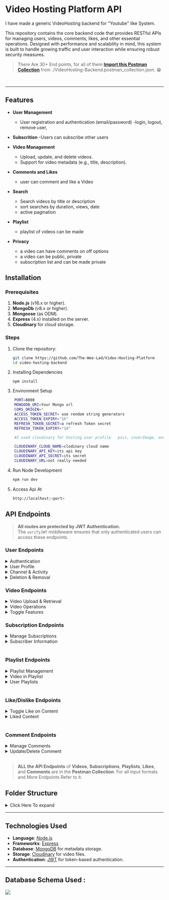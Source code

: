 # Video Hosting Platform API
I have made a generic VideoHosting backend for "Youtube" like System.

 This repository contains the core backend code that provides RESTful APIs for managing users, videos, comments, likes, and other essential operations. Designed with performance and scalability in mind, this system is built to handle growing traffic and user interaction while ensuring robust security measures.
<br>
> There Are 30+ End points, for all of them [**Import this Postman Collection**](./VideoHosting-Backend.postman_collection.json) from ./VideoHosting-Backend.postman_collection.json. 😁 
<br>

---

## Features

- **User Management**
  - User registration and authentication (email/password)
  -login, logout, remove user,

- **Subscrition**
  -Users can subscribe other users

- **Video Management**
  - Upload, update, and delete videos.
  - Support for video metadata (e.g., title, description).

- **Comments and Likes**
  - user can comment and like a Video

- **Search**
  - Search videos by title or description
  - sort searches by duration, views, date
  - active pagination
    
- **Playlist**
  - playlist of videos can be made

- **Privacy**
  - a video can have comments on off options
  - a video can be public, private
  - subscription list and can be made private


## Installation

### Prerequisites

1. **Node.js** (v16.x or higher).
2. **MongoDb** (v8.x or higher).
3. **Mongoose** (as ODM).
4. **Express** (4.x) installed on the server.
5. **Cloudinary** for cloud storage.

### Steps

1. Clone the repository:
   ```bash
   git clone https://github.com/The-Wee-Lad/Video-Hosting-Platform
   cd video-hosting-backend
2. Installing Dependencies
    ```
    npm install
3. Environment Setup
```bash
    PORT=8000
    MONGODB_URI=Your Mongo url
    CORS_ORIGIN=*
    ACCESS_TOKEN_SECRET= use rendom string generators
    ACCESS_TOKEN_EXPIRY="1h"
    REFRESH_TOKEN_SECRET=a refresh Token secret
    REFRESH_TOKEN_EXPIRY="1d"

    #I used cloudinary for hosting user profile   pics, coverImage, and videos themselves.

    CLOUDINARY_CLOUD_NAME=clodinary cloud name
    CLOUDINARY_API_KEY=its api key
    CLOUDINARY_API_SECRET=its secret
    CLOUDINARY_URL=not really needed
```

4. Run Node Development
    ```bash
    npm run dev
5. Access Api At
    ```bash
    http://localhost:<port>


## API Endpoints


> **All routes are protected by JWT Authentication.**  
> The `verifyJWT` middleware ensures that only authenticated users can access these endpoints.
### User Endpoints

<details>
<summary>Authentication</summary>

- **Register User:**  
  ```
  POST /user/register
  ```
- **Login User:**  
  ```
  POST /user/login
  ```
- **Refresh Access Token:**  
  ```
  POST /user/refresh-accessToken
  ```
- **Logout:**  
  ```
  POST /user/logout
  ```
- **Change Password:**  
  ```
  POST /user/change-pass
  ```

</details>

<details>
<summary>User Profile</summary>

- **Get Current User:**  
  ```
  GET /user/getcurruser
  ```
- **Update Account Details:**  
  ```
  PUT /user/update-acc-details
  ```
- **Update Avatar:**  
  ```
  PUT /user/update-avatar
  ```
- **Update Cover:**  
  ```
  PUT /user/update-cover
  ```

</details>

<details>
<summary>Channel & Activity</summary>

- **Channel Info:**  
  ```
  GET /user/channel/:channelName
  ```
- **Watch History:**  
  ```
  GET /user/watch-history
  ```
- **Toggle Subscription Privacy Policy:**  
  ```
  PUT /user/toggleSubsPrivacy
  ```

</details>

<details>
<summary>Deletion & Removal</summary>

- **Remove User:**  
  ```
  DELETE /user/remove-user
  ```
- **Remove Cover Image:**  
  ```
  DELETE /user/remove-cover
  ```
- **Remove Avatar:**  
  ```
  DELETE /user/remove-avatar
  ```

</details>

### Video Endpoints

<details>
<summary>Video Upload & Retrieval</summary>

- **Publish Video:**  
  ```
  POST /vid/
  ```
- **Get All Videos:** : (With Various Search criteria for more details see postman collection) :
  ```
  GET /vid/
  ```

</details>

<details>
<summary>Video Operations</summary>

- **Get Video by ID:**  
  ```
  GET /vid/:videoId
  ```
- **Update Video:**  
  ```
  PATCH /vid/:videoId
  ```
- **Delete Video:**  
  ```
  DELETE /vid/:videoId
  ```

</details>

<details>
<summary>Toggle Features</summary>

- **Toggle Video Publish Status:**  
  ```
  POST /vid/toggle-publish/:videoId
  ```
- **Toggle Comments on Video:**  
  ```
  POST /vid/toggle-comments/:videoId
  ```

</details>








### Subscription Endpoints

<details>
<summary>Manage Subscriptions</summary>

- **Toggle Subscription to a Channel:**  
  ```
  POST /subs/c/:channel
  ```
- **Get Subscribed Channels:**  
  ```
  GET /subs/c/:channel
  ```

</details>

<details>
<summary>Subscriber Information</summary>

- **Get My Subscribers:**  
  ```
  GET /subs/my-subscribers
  ```

</details>


<br>



### Playlist Endpoints

<details>
<summary>Playlist Management</summary>

- **Create Playlist:**  
  ```
  POST /playlist/
  ```
  
- **Get Playlist By ID:**  
  ```
  GET /playlist/:playlistId
  ```
  
- **Update Playlist:**  
  ```
  PATCH /playlist/:playlistId
  ```
  
- **Delete Playlist:**  
  ```
  DELETE /playlist/:playlistId
  ```

</details>

<details>
<summary>Video in Playlist</summary>

- **Add Video to Playlist:**  
  ```
  PATCH /playlist/add/:videoId/:playlistId
  ```
  
- **Remove Video from Playlist:**  
  ```
  PATCH /playlist/remove/:videoId/:playlistId
  ```

</details>

<details>
<summary>User Playlists</summary>

- **Get User Playlists:**  
  ```
  GET /playlist/user/:userId
  ```

</details>

<br>

### Like/Dislike Endpoints

<details>
<summary>Toggle Like on Content</summary>

- **Toggle Like on Video:**  
  ```
  POST /like/toggle/v/:videoId
  ```
  
- **Toggle Like on Comment:**  
  ```
  POST /like/toggle/c/:commentId
  ```
  
<!-- Uncomment and modify the following if needed -->

<!-- - **Toggle Like on Tweet:**  
  `POST /toggle/t/:tweetId` -->

</details>

<details>
<summary>Liked Content</summary>

- **Get ALl User Liked Videos:**  
 ```
 GET /like/videos
 ```

</details>

<br>

### Comment Endpoints

<details>
<summary>Manage Comments</summary>

- **Get Comments for a Video:**  
  ```
  GET /comment/:videoId
  ```
  
- **Add Comment to a Video:**  
  ```
  POST /comment/:videoId
  ```
  
</details>

<details>
<summary>Update/Delete Comment</summary>

- **Delete Comment:**  
  ```
  DELETE /comment/c/:commentId
  ```
  
- **Update Comment:**  
  ```
  PATCH /comment/c/:commentId
  ```

</details>

<br>


> **ALL the API Endpoints** of **Videos**, **Subscriptions**, **Playlists**, **Likes**, and **Comments** are in the **Postman Collection**. For all input formats and More Endpoints Refer to it.


## Folder Structure

<details>
<summary> Click Here To expand </summary>
<pre>
Video-Hosting-Platform
├── SRC
│   ├── controllers
│   │   ├── comment.controller.js
│   │   ├── healthcheck.controller.js
│   │   ├── like.controller.js
│   │   ├── playlist.controller.js
│   │   ├── subscription.controller.js
│   │   ├── user.controller.js
│   │   └── video.controller.js
│   ├── db
│   │   └── index.js
│   ├── middlewares
│   │   ├── auth.middleware.js
│   │   └── multer.middleware.js
│   ├── models
│   │   ├── comments.model.js
│   │   ├── likes.model.js
│   │   ├── playlists.model.js
│   │   ├── subscriptions.model.js
│   │   ├── users.model.js
│   │   └── videos.models.js
│   ├── public
│   │   └── temp
│   ├── routes
│   │   ├── comment.routes.js
│   │   ├── healthcheck.routes.js
│   │   ├── like.routes.js
│   │   ├── playlist.routes.js
│   │   ├── subscription.routes.js
│   │   ├── user.routes.js
│   │   └── video.routes.js
│   └── utilities
│       ├── ApiError.js
│       ├── ApiResponse.js
│       ├── asyncHandler.js
│       └── cloudinary.js
├── app.js
├── constants.js
├── index.js
├── .env
└── readme.md
</pre>
</details>

---

## Technologies Used

- **Language**: [Node.js](https://nodejs.org/)
- **Frameworks**: [Express](https://expressjs.com/)
- **Database**: [MongoDB](https://www.mongodb.com/) for metadata storage.
- **Storage**: [Cloudinary](https://cloudinary.com/) for video files.
- **Authentication**: [JWT](https://jwt.io/) for token-based authentication.

---

## Database Schema Used : 

<img src = "./DatabaseSchema.jpg">

